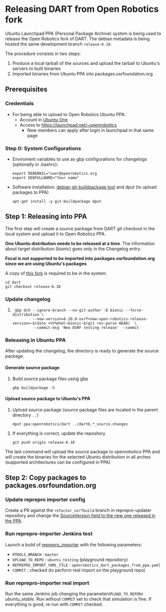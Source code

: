 # Releasing DART from Open Robotics fork

Ubuntu Launchpad PPA (Personal Package Archive) system is being used to release
the Open Robotics fork of DART. The debian metadata is being hosted the same
development branch `release-6.10`.

The procedure consists in two steps:

  1. Produce a local tarball of the sources and upload the tarball to Ubuntu's
     servers to built binaries
  1. Imported binaries from Ubuntu PPA into packages.osrfoundation.org

## Prerequisites

### Credentials

  * For being able to upload to Open Robotics Ubuntu PPA:
     * Account in [Ubuntu One](https://login.ubuntu.com/)
     * Access to https://launchpad.net/~openrobotics
       * New members can apply after login in launchpad in that same page

### Step 0: System Configurations

  * Enviroment variables to use as gbp configurations for changelogs
    (optionally in .bashrc):
    ```
    export DEBEMAIL="user@openrobotics.org
    export DEBFULLNAME="Your name"
    ```

  * Software installation: [debian git-buildpackage
    tool](https://wiki.debian.org/PackagingWithGit) and dput (to upload
    packages to PPA)
    ```
    apt-get install -y git-buildpackage dput
    ```

## Step 1: Releasing into PPA

The first step will create a source package from DART git checkout in the local
system and upload it to Open Robotics PPA.

**One Ubuntu distribution needs to be released at a time**. The information
about target distribution (bionic) goes only in the Changelog entry.

**Focal is not supported to be imported into packages.osrfoundation.org since we 
are using Ubuntu's packages**

A copy of [this fork](https://github.com/ignition-forks/dart) is required to be in the system.

```
cd dart
git checkout release-6.10
```

### Update changelog

 1. ```
     gbp dch --ignore-branch --no-git-author -D bionic --force-distribution \
             --new-version=6.10.0-osrf<new-open-robotics-release-version>~$(date +%Y%m%d)~bionic~$(git rev-parse HEAD)  \
             --commit-msg 'New OSRF testing release' --commit
    ```

### Releasing in Ubuntu PPA

After updating the changelog, the directory is ready to generate the source package.

#### Generate source package

 1. Build source package files using gbp
    ```
    gbp buildpackage -S
    ```

#### Upload source package to Ubuntu's PPA

 1. Upload source package (source package files are located in the parent directory `..`)
    ```
    dput ppa:openrobotics/dart ../dart6_*_source.changes
    ```

 1. If everything is correct, update the repository
    ```
    git push origin release-6.10
    ```

The last command will upload the source package to openrobotics PPA and will create the binaries
for the selected Ubuntu distribution in all arches (supported architectures can be configured in PPA)

## Step 2: Copy packages to packages.osrfoundation.org

### Update reprepro importer config

Create a PR against the `refactor_osrfbuild` branch in reprepro-updater repository and change the 
[SourceVersion field to the new one released in the PPA](https://github.com/ros-infrastructure/reprepro-updater/blob/refactor_osrfbuild/config/packages.osrfoundation.org/openrobotics_dart_packages_from_ppa.yaml#L8).

### Run reprepro-importer Jenkins test

Launch a build of [reprepro_importer](https://build.osrfoundation.org/job/reprepro_importer) with the
following parameters:

 * `RTOOLS_BRANCH` : `master`
 * `UPLOAD_TO_REPO` : `ubuntu_testing` (playground repository)
 * `REPREPRO_IMPORT_YAML_FILE` : `openrobotics_dart_packages_from_ppa.yaml`
 * `COMMIT` : checked (to perform real import on the playground repo)

### Run reprepro-importer real import

Run the same Jenkins job changing the parameter`UPLOAD_TO_REPO`to *ubuntu_stable*.
Run without `COMMIT` set to check that simulation is fine. If everything is good, 
re-run with `COMMIT` checked.
